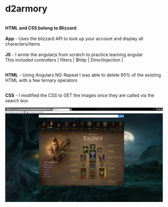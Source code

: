 # d2armory
<br/><b>HTML and CSS belong to Blizzard</b>
<br/>
<br/><b>App</b> - Uses the blizzard API to look up your account and display all characters/items
<br/>
<br/><b>JS</b>   - I wrote the angularjs from scratch to practice learning angular
<br/>This included controllers | filters | $http | DirectInjection |

<br/><b>HTML</b> - Using Angulars NG-Repeat I was able to delete 90% of the existing HTML with a few ternary operators

<br/><b>CSS</b>  - I modified the CSS to GET the images once they are called via the search box

![Picture](https://github.com/codeNovels/d2armory/blob/master/d2armory/images/Diablo3.PNG)
